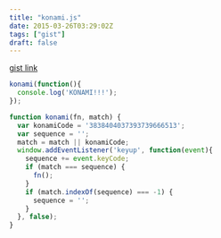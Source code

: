 ```yaml
---
title: "konami.js"
date: 2015-03-26T03:29:02Z
tags: ["gist"]
draft: false
---
```

[gist link](https://gist.github.com/0199179c7f57ea7a379a)





```javascript
konami(function(){
  console.log('KONAMI!!!');
});

function konami(fn, match) {
  var konamiCode = '3838404037393739666513';
  var sequence = '';
  match = match || konamiCode;
  window.addEventListener('keyup', function(event){
    sequence += event.keyCode;
    if (match === sequence) {
      fn();
    }
    if (match.indexOf(sequence) === -1) {
      sequence = '';
    }
  }, false); 
}
```

